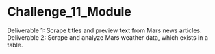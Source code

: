 # Challenge_11_Module
Deliverable 1: Scrape titles and preview text from Mars news articles.  Deliverable 2: Scrape and analyze Mars weather data, which exists in a table. 
